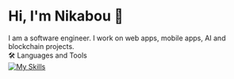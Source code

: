 # Hi, I'm Nikabou 👋
I am a software engineer.
I work on web apps, mobile apps, AI and blockchain projects.  
🛠️ Languages and Tools<br/>
[![My Skills](https://skillicons.dev/icons?i=js,html,css,wasm)](https://skillicons.dev)



